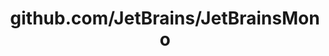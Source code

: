 ---
layout: post
title: github.com/JetBrains/JetBrainsMono
categories: link
tags: [انگلیسی, گیت‌هاب, برنامه‌نویسی]
---